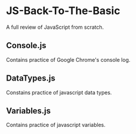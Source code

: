# JS-Back-To-The-Basic
A full review of JavaScript from scratch.

## Console.js
Contains practice of Google Chrome's console log.

## DataTypes.js
Constains practice of javascript data types.

## Variables.js
Contains practice of javascript variables.
